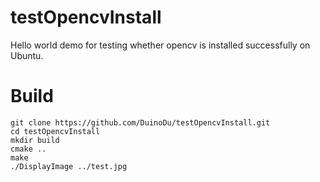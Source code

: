 # testOpencvInstall
Hello world demo for testing whether opencv is installed successfully on Ubuntu.

# Build
```
git clone https://github.com/DuinoDu/testOpencvInstall.git
cd testOpencvInstall
mkdir build
cmake ..
make
./DisplayImage ../test.jpg
```
